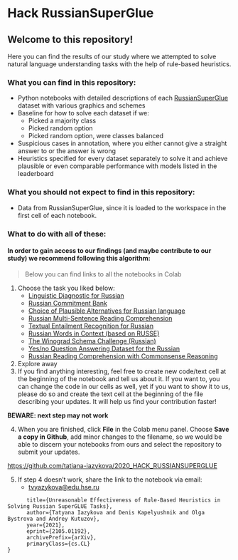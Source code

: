 # Hack RussianSuperGlue

## Welcome to this repository! ##
Here you can find the results of our study where we attempted to solve natural language understanding tasks with the help of rule-based heuristics.

### What you can find in this repository: ###
  *	Python notebooks with detailed descriptions of each [RussianSuperGlue](https://russiansuperglue.com/) dataset with various graphics and schemes
  *	Baseline for how to solve each dataset if we:
    * Picked a majority class
    * Picked random option
    * Picked random option, were classes balanced   
  * Suspicious cases in annotation, where you either cannot give a straight answer to or the answer is wrong
  * Heuristics specified for every dataset separately to solve it and achieve plausible or even comparable performance with models listed in the leaderboard 

### What you should not expect to find in this repository: ###
  * Data from RussianSuperGlue, since it is loaded to the workspace in the first cell of each notebook. 
  
### What to do with all of these: ###
#### In order to gain access to our findings (and maybe contribute to our study) we recommend following this algorithm: 
> Below you can find links to all the notebooks in Colab
1.	Choose the task you liked below:
    * [Linguistic Diagnostic for Russian](https://colab.research.google.com/github/tatiana-iazykova/2020_HACK_RUSSIANSUPERGLUE/blob/main/RSG_LiDiRus.ipynb)
    * [Russian Commitment Bank](https://colab.research.google.com/github/tatiana-iazykova/2020_HACK_RUSSIANSUPERGLUE/blob/main/RSG_RCB.ipynb)
    * [Choice of Plausible Alternatives for Russian language](https://colab.research.google.com/github/tatiana-iazykova/2020_HACK_RUSSIANSUPERGLUE/blob/main/RSG_PARus.ipynb)
    * [Russian Multi-Sentence Reading Comprehension](https://colab.research.google.com/github/tatiana-iazykova/2020_HACK_RUSSIANSUPERGLUE/blob/main/RSG_MuSeRC.ipynb)
    * [Textual Entailment Recognition for Russian](https://colab.research.google.com/github/tatiana-iazykova/2020_HACK_RUSSIANSUPERGLUE/blob/main/RSG_TERRa.ipynb)
    * [Russian Words in Context (based on RUSSE)](https://colab.research.google.com/github/tatiana-iazykova/2020_HACK_RUSSIANSUPERGLUE/blob/main/RSG_RUSSE.ipynb)
    * [The Winograd Schema Challenge (Russian)](https://colab.research.google.com/github/tatiana-iazykova/2020_HACK_RUSSIANSUPERGLUE/blob/main/RSG_RWSD.ipynb)
    * [Yes/no Question Answering Dataset for the Russian](https://colab.research.google.com/github/tatiana-iazykova/2020_HACK_RUSSIANSUPERGLUE/blob/main/RSG_DaNetQA.ipynb)
    * [Russian Reading Comprehension with Commonsense Reasoning](https://colab.research.google.com/github/tatiana-iazykova/2020_HACK_RUSSIANSUPERGLUE/blob/main/RSG_RuCoS.ipynb)
2.	Explore away
3.	If you find anything interesting, feel free to create new code/text cell at the beginning of the notebook and tell us about it. If you want to, you can change the code in our cells as well, yet if you want to show it to us, please do so and create the text cell at the beginning of the file describing your updates. It will help us find your contribution faster!

**BEWARE: next step may not work**

4.	When you are finished, click **File** in the Colab menu panel. Choose **Save a copy in Github**, add minor changes to the filename, so we would be able to discern your notebooks from ours and select the repository to submit your updates.

https://github.com/tatiana-iazykova/2020_HACK_RUSSIANSUPERGLUE
  
5.	If step 4 doesn’t work, share the link to the notebook via email: 
      * tvyazykova@edu.hse.ru


```@misc{iazykova2021unreasonable,
      title={Unreasonable Effectiveness of Rule-Based Heuristics in Solving Russian SuperGLUE Tasks}, 
      author={Tatyana Iazykova and Denis Kapelyushnik and Olga Bystrova and Andrey Kutuzov},
      year={2021},
      eprint={2105.01192},
      archivePrefix={arXiv},
      primaryClass={cs.CL}
}
```

